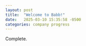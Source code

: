 ```yaml
---
layout: post
title:  "Welcome to Babb!"
date:   2025-03-10 15:35:58 -0500
categories: company progress
---
```


Complete.